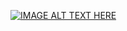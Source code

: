 [![IMAGE ALT TEXT HERE](https://img.youtube.com/vi/21SeVluYOfY/0.jpg)](https://www.youtube.com/watch?v=21SeVluYOfY)
